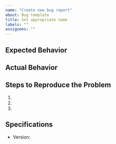 ```yaml
---
name: "Create new bug report"
about: Bug template
title: Set appropriate name
labels: ""
assignees: ""
---
```


## Expected Behavior

## Actual Behavior

## Steps to Reproduce the Problem

1.
1.
1.

## Specifications

- Version:
